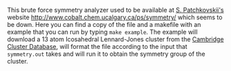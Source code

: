 This brute force symmetry analyzer used to be available at
[S. Patchkovskii's](https://scholar.google.ca/citations?user=ZfntG90AAAAJ) website http://www.cobalt.chem.ucalgary.ca/ps/symmetry/ which seems to be down.
Here you can find a copy of the file and a makefile with an example that you can run by typing `make example`.
The example will download a 13 atom Icosahedral Lennard-Jones cluster from the [Cambridge Cluster Database](http://www-wales.ch.cam.ac.uk/CCD.html), will format the file according to the input that `symmetry.out` takes and will run it to obtain the symmetry group of the cluster.

